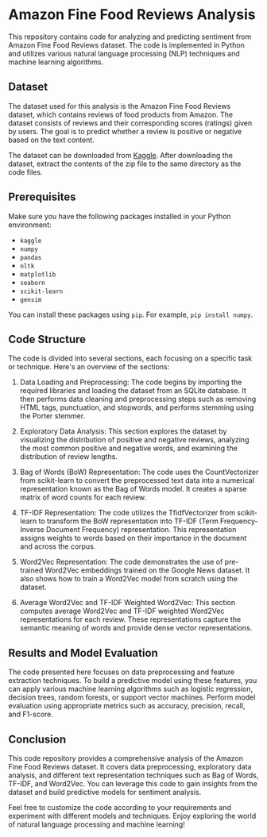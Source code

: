 # Amazon Fine Food Reviews Analysis

This repository contains code for analyzing and predicting sentiment from Amazon Fine Food Reviews dataset. The code is implemented in Python and utilizes various natural language processing (NLP) techniques and machine learning algorithms.

## Dataset

The dataset used for this analysis is the Amazon Fine Food Reviews dataset, which contains reviews of food products from Amazon. The dataset consists of reviews and their corresponding scores (ratings) given by users. The goal is to predict whether a review is positive or negative based on the text content.

The dataset can be downloaded from [Kaggle](https://www.kaggle.com/snap/amazon-fine-food-reviews). After downloading the dataset, extract the contents of the zip file to the same directory as the code files.

## Prerequisites

Make sure you have the following packages installed in your Python environment:

- `kaggle`
- `numpy`
- `pandas`
- `nltk`
- `matplotlib`
- `seaborn`
- `scikit-learn`
- `gensim`

You can install these packages using `pip`. For example, `pip install numpy`.

## Code Structure

The code is divided into several sections, each focusing on a specific task or technique. Here's an overview of the sections:

1. Data Loading and Preprocessing: The code begins by importing the required libraries and loading the dataset from an SQLite database. It then performs data cleaning and preprocessing steps such as removing HTML tags, punctuation, and stopwords, and performs stemming using the Porter stemmer.

2. Exploratory Data Analysis: This section explores the dataset by visualizing the distribution of positive and negative reviews, analyzing the most common positive and negative words, and examining the distribution of review lengths.

3. Bag of Words (BoW) Representation: The code uses the CountVectorizer from scikit-learn to convert the preprocessed text data into a numerical representation known as the Bag of Words model. It creates a sparse matrix of word counts for each review.

4. TF-IDF Representation: The code utilizes the TfidfVectorizer from scikit-learn to transform the BoW representation into TF-IDF (Term Frequency-Inverse Document Frequency) representation. This representation assigns weights to words based on their importance in the document and across the corpus.

5. Word2Vec Representation: The code demonstrates the use of pre-trained Word2Vec embeddings trained on the Google News dataset. It also shows how to train a Word2Vec model from scratch using the dataset.

6. Average Word2Vec and TF-IDF Weighted Word2Vec: This section computes average Word2Vec and TF-IDF weighted Word2Vec representations for each review. These representations capture the semantic meaning of words and provide dense vector representations.

## Results and Model Evaluation

The code presented here focuses on data preprocessing and feature extraction techniques. To build a predictive model using these features, you can apply various machine learning algorithms such as logistic regression, decision trees, random forests, or support vector machines. Perform model evaluation using appropriate metrics such as accuracy, precision, recall, and F1-score.

## Conclusion

This code repository provides a comprehensive analysis of the Amazon Fine Food Reviews dataset. It covers data preprocessing, exploratory data analysis, and different text representation techniques such as Bag of Words, TF-IDF, and Word2Vec. You can leverage this code to gain insights from the dataset and build predictive models for sentiment analysis.

Feel free to customize the code according to your requirements and experiment with different models and techniques. Enjoy exploring the world of natural language processing and machine learning!
